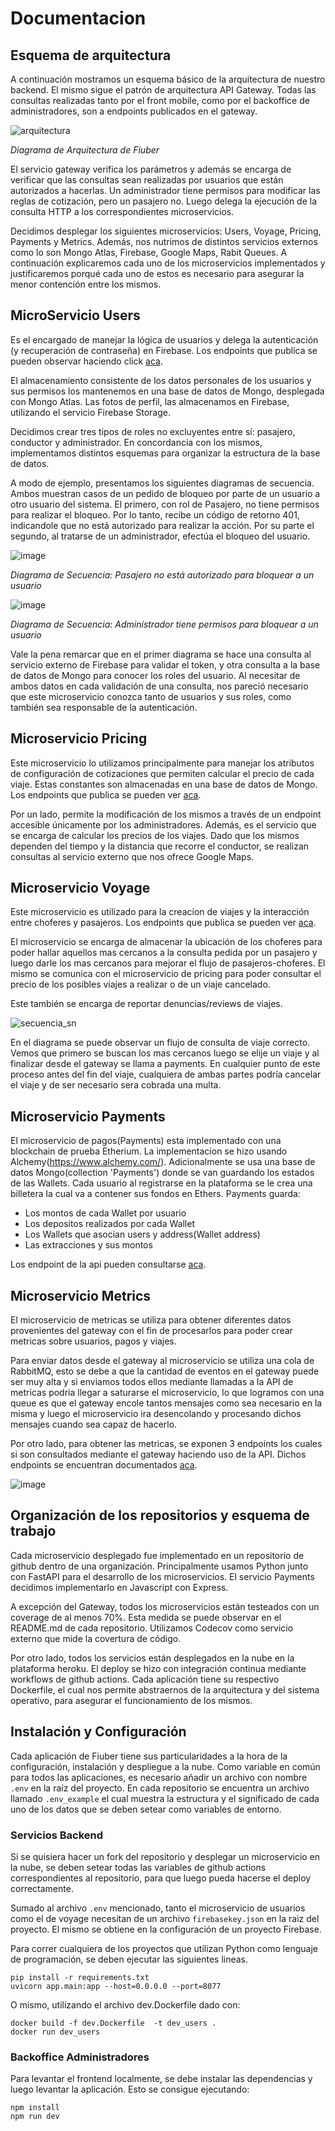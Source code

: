 # Documentacion

## Esquema de arquitectura

A continuación mostramos un esquema básico de la arquitectura de nuestro backend. El mismo sigue el patrón de arquitectura API Gateway. Todas las consultas realizadas tanto por el front mobile, como por el backoffice de administradores, son a endpoints publicados en el gateway. 

![arquitectura](https://user-images.githubusercontent.com/71950097/207928001-083df2cc-b502-4f67-a70f-75ca315ca264.png)

*Diagrama de Arquitectura de Fiuber*


El servicio gateway verifica los parámetros y además se encarga de verificar que las consultas sean realizadas por usuarios que están autorizados a hacerlas. Un administrador tiene permisos para modificar las reglas de cotización, pero un pasajero no. Luego delega la ejecución de la consulta HTTP a los correspondientes microservicios. 

Decidimos desplegar los siguientes microservicios: Users, Voyage, Pricing, Payments y Metrics. Además, nos nutrimos de distintos servicios externos como lo son Mongo Atlas, Firebase, Google Maps, Rabit Queues. A continuación explicaremos cada uno de los microservicios implementados y justificaremos porqué cada uno de estos es necesario para asegurar la menor contención entre los mismos.



## MicroServicio Users
Es el encargado de manejar la lógica de usuarios y delega la autenticación (y recuperación de contraseña) en Firebase. Los endpoints que publica se pueden observar haciendo click [aca](https://fiuber-users-new.herokuapp.com/docs "Documentación Usuarios OpenAPI").

El almacenamiento consistente de los datos personales de los usuarios y sus permisos los mantenemos en una base de datos de Mongo, desplegada con Mongo Atlas. Las fotos de perfil, las almacenamos en Firebase, utilizando el servicio Firebase Storage.

Decidimos crear tres tipos de roles no excluyentes entre sí: pasajero, conductor y administrador. En concordancia con los mismos, implementamos distintos esquemas para organizar la estructura de la base de datos.

A modo de ejemplo, presentamos los siguientes diagramas de secuencia. Ambos muestran casos de un pedido de bloqueo por parte de un usuario a otro usuario del sistema. El primero, con rol de Pasajero, no tiene permisos para realizar el bloqueo. Por lo tanto, recibe un código de retorno 401, indicandole que no está autorizado para realizar la acción. Por su parte el segundo, al tratarse de un administrador, efectúa el bloqueo del usuario.


![image](https://user-images.githubusercontent.com/65830097/207720756-befae9e0-8d45-4d14-852e-fa60aa3d7316.png)

*Diagrama de Secuencia: Pasajero no está autorizado para bloquear a un usuario*


![image](https://user-images.githubusercontent.com/65830097/207719047-a2963331-2415-4157-a10b-0546adeb4dab.png)

*Diagrama de Secuencia: Administrador tiene permisos para bloquear a un usuario*


Vale la pena remarcar que en el primer diagrama se hace una consulta al servicio externo de Firebase para validar el token, y otra consulta a la base de datos de Mongo para conocer los roles del usuario. Al necesitar de ambos datos en cada validación de una consulta, nos pareció necesario que este microservicio conozca tanto de usuarios y sus roles, como también sea responsable de la autenticación.  


## Microservicio Pricing
Este microservicio lo utilizamos principalmente para manejar los atributos de configuración de cotizaciones que permiten calcular el precio de cada viaje. Estas constantes son almacenadas en una base de datos de Mongo. Los endpoints que publica se pueden ver [aca](https://fiuber-pricing-new.herokuapp.com/docs "Documentación Cotización OpenAPI"). 


Por un lado, permite la modificación de los mismos a través de un endpoint accesible únicamente por los administradores. Además, es el servicio que se encarga de calcular los precios de los viajes. Dado que los mismos dependen del tiempo y la distancia que recorre el conductor, se realizan consultas al servicio externo que nos ofrece Google Maps.  


## Microservicio Voyage
Este microservicio es utilizado para la creacion de viajes y la interacción entre choferes y pasajeros. Los endpoints que publica se pueden ver [aca](https://fiuber-voyage-new.herokuapp.com/docs "Documentación Voyage OpenAPI"). 

El microservicio se encarga de almacenar la ubicación de los choferes para poder hallar aquellos mas cercanos a la consulta pedida por un pasajero y luego darle los mas cercanos para mejorar el flujo de pasajeros-choferes. El mismo se comunica con el microservicio de pricing para poder consultar el precio de los posibles viajes a realizar o de un viaje cancelado.

Este también se encarga de reportar denuncias/reviews de viajes.

![secuencia_sn](https://user-images.githubusercontent.com/71950097/207716377-5d29a7de-1f28-4dbb-b590-3abfeca0e41a.png)

En el diagrama se puede observar un flujo de consulta de viaje correcto. Vemos que primero se buscan los mas cercanos luego se elije un viaje y al finalizar desde el gateway se llama a payments. En cualquier punto de este proceso antes del fin del viaje, cualquiera de ambas partes podría cancelar el viaje y de ser necesario sera cobrada una multa.

## Microservicio Payments
El microservicio de pagos(Payments) esta implementado con una blockchain de prueba Etherium. La implementacion se hizo usando Alchemy(https://www.alchemy.com/). Adicionalmente se usa una base de datos Mongo(collection 'Payments') donde se van guardando los estados de las Wallets.
Cada usuario al registrarse en la plataforma se le crea una billetera la cual va a contener sus fondos en Ethers.
Payments guarda:
  * Los montos de cada Wallet por usuario
  * Los depositos realizados por cada Wallet
  * Los Wallets que asocian users y address(Wallet address)
  * Las extracciones y sus montos

Los endpoint de la api pueden consultarse [aca](https://github.com/Taller-2-Tyrions/fiuber-payments#readme "Documentación Payments OpenAPI").

## Microservicio Metrics
El microservicio de metricas se utiliza para obtener diferentes datos provenientes del gateway con el fin de procesarlos para poder crear metricas sobre usuarios, pagos y viajes.

Para enviar datos desde el gateway al microservicio se utiliza una cola de RabbitMQ, esto se debe a que la cantidad de eventos en el gateway puede ser muy alta y si enviamos todos ellos mediante llamadas a la API de metricas podria llegar a saturarse el microservicio, lo que logramos con una queue es que el gateway encole tantos mensajes como sea necesario en la misma y luego el microservicio ira desencolando y procesando dichos mensajes cuando sea capaz de hacerlo.

Por otro lado, para obtener las metricas, se exponen 3 endpoints los cuales si son consultados mediante el gateway haciendo uso de la API. Dichos endpoints se encuentran documentados [aca](https://fiuber-metrics-new.herokuapp.com/docs "Documentación Metricas OpenAPI").

![image](https://user-images.githubusercontent.com/74473002/207731178-33ccc151-48e7-40d6-8bac-de28b19502ba.png)




## Organización de los repositorios y esquema de trabajo

Cada microservicio desplegado fue implementado en un repositorio de github dentro de una organización. Principalmente usamos Python junto con FastAPI para el desarrollo de los microservicios. El servicio Payments decidimos implementarlo en Javascript con Express.

A excepción del Gateway, todos los microservicios están testeados con un coverage de al menos 70%. Esta medida se puede observar en el README.md de cada repositorio. Utilizamos Codecov como servicio externo que mide la covertura de código.

Por otro lado, todos los servicios están desplegados en la nube en la plataforma heroku. El deploy se hizo con integración continua mediante workflows de github actions. Cada aplicación tiene su respectivo Dockerfile, el cual nos permite abstraernos de la arquitectura y del sistema operativo, para asegurar el funcionamiento de los mismos.



## Instalación y Configuración

Cada aplicación de Fiuber tiene sus particularidades a la hora de la configuración, instalación y despliegue a la nube. Como variable en común para todos las aplicaciones, es necesario añadir un archivo con nombre `.env` en la raíz del proyecto. En cada repositorio se encuentra un archivo llamado `.env_example` el cual muestra la estructura y el significado de cada uno de los datos que se deben setear como variables de entorno.

### Servicios Backend

Si se quisiera hacer un fork del repositorio y desplegar un microservicio en la nube, se deben setear todas las variables de github actions correspondientes al repositorio, para que luego pueda hacerse el deploy correctamente. 

Sumado al archivo `.env` mencionado, tanto el microservicio de usuarios como el de voyage necesitan de un archivo `firebasekey.json` en la raiz del proyecto. El mismo se obtiene en la configuración de un proyecto Firebase.

Para correr cualquiera de los proyectos que utilizan Python como lenguaje de programación, se deben ejecutar las siguientes lineas. 

```shell
pip install -r requirements.txt
uvicorn app.main:app --host=0.0.0.0 --port=8077
``` 

O mismo, utilizando el archivo dev.Dockerfile dado con:

```shell
docker build -f dev.Dockerfile  -t dev_users .
docker run dev_users
```

### Backoffice Administradores
Para levantar el frontend localmente, se debe instalar las dependencias y luego levantar la aplicación. Esto se consigue ejecutando:

```shell
npm install
npm run dev
```
